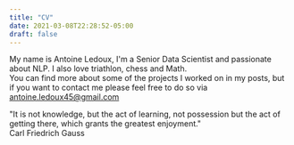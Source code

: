 ```yaml
---
title: "CV"
date: 2021-03-08T22:28:52-05:00
draft: false
---
```


My name is Antoine Ledoux, I'm a Senior Data Scientist and passionate about NLP.
I also love triathlon, chess and Math. \
You can find more about some of the projects I worked on in my posts, but if you want to contact me please feel free to do so via antoine.ledoux45@gmail.com

"It is not knowledge, but the act of learning, not possession but the act of getting there, which grants the greatest enjoyment." \
Carl Friedrich Gauss
